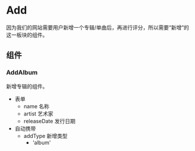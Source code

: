 # Add
因为我们的网站需要用户新增一个专辑/单曲后，再进行评分，所以需要“新增”的这一板块的组件。

## 组件
### AddAlbum
新增专辑的组件。
- 表单
    - name 名称
    - artist 艺术家
    - releaseDate 发行日期
- 自动携带
    - addType 新增类型
        - 'album'    

